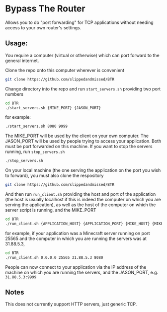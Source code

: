 # Bypass The Router

Allows you to do "port forwarding" for TCP applications without needing access to your own router's settings.

## Usage:

You require a computer (virtual or otherwise) which can port forward to the general internet.

Clone the repo onto this computer wherever is convenient
```bash
git clone https://github.com/slippedandmissed/BTR
```
Change directory into the repo and run `start_servers.sh` providing two port numbers
```bash
cd BTR
./start_servers.sh {MIKE_PORT} {JASON_PORT}
```
for example:
```bash
./start_servers.sh 8080 9999
```
The MIKE_PORT will be used by the client on your own computer. The JASON_PORT will be used by people trying to access your application. Both must be port forwarded on this machine. If you want to stop the servers running, run `stop_servers.sh`
```bash
./stop_servers.sh
```

On your local machine (the one serving the application on the port you wish to forward), you must also clone the respository
```bash
git clone https://github.com/slippedandmissed/BTR
```
And then run `run_client.sh` providing the host and port of the application (the host is usually localhost if this is indeed the computer on which you are serving the application), as well as the host of the computer on which the server script is running, and the MIKE_PORT
```bash
cd BTR
./run_client.sh {APPLICATION_HOST} {APPLICATION_PORT} {MIKE_HOST} {MIKE_PORT}
```

for example, if your application was a Minecraft server running on port 25565 and the computer in which you are running the servers was at 31.88.5.3,
```bash
cd BTR
./run_client.sh 0.0.0.0 25565 31.88.5.3 8080
```

People can now connect to your application via the IP address of the machine on which you are running the servers, and the JASON_PORT, e.g. `31.88.5.3:9999`

## Notes
This does not currently support HTTP servers, just generic TCP.